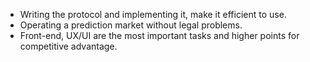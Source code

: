 - Writing the protocol and implementing it, make it efficient to use.
- Operating a prediction market without legal problems.
- Front-end, UX/UI are the most important tasks and higher points for competitive advantage.
